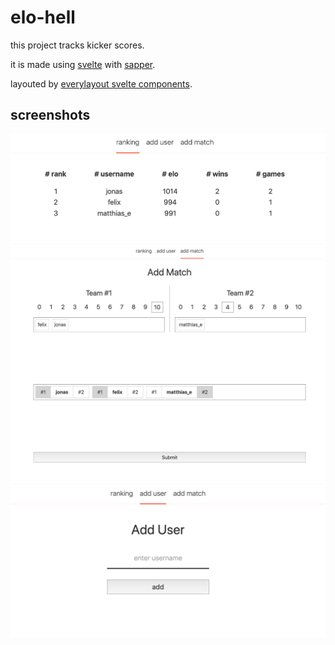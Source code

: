 # elo-hell

this project tracks kicker scores.

it is made using [svelte](https://svelte.dev) with [sapper](https://sapper.svelte.dev).

layouted by [everylayout svelte components](https://github.com/SilvanCodes/svelte-layout-components).

## screenshots

![table](docs/table.png)
![add_match](docs/add_match.png)
![add_user](docs/add_user.png)
